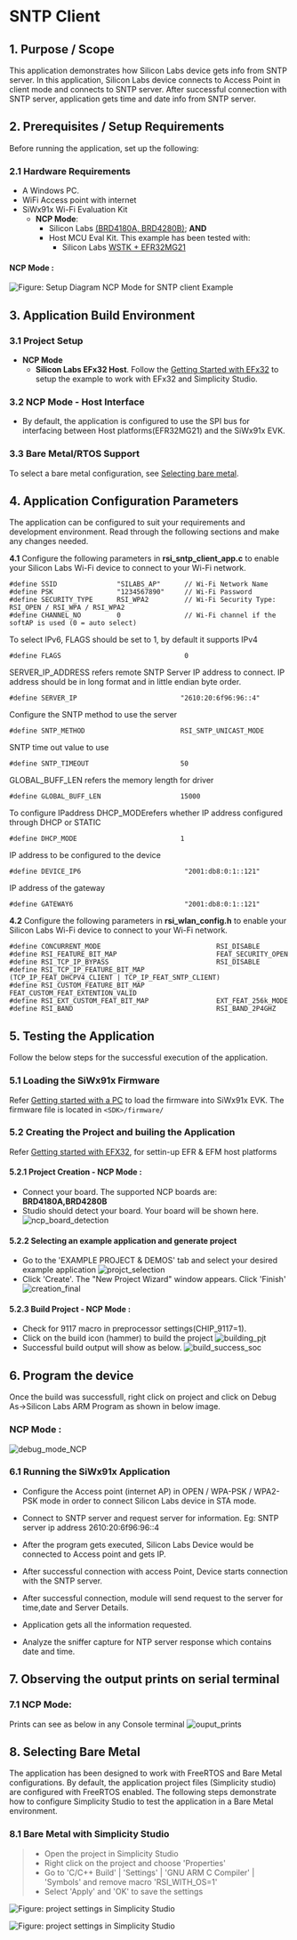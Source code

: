 # SNTP Client

## 1. Purpose / Scope

This application demonstrates how Silicon Labs device gets info from SNTP server. In this application, Silicon Labs device connects to Access Point in client mode and connects to SNTP server. After successful connection with SNTP server, application gets time and date info from SNTP server.

## 2. Prerequisites / Setup Requirements

Before running the application, set up the following:

### 2.1 Hardware Requirements

- A Windows PC.
- WiFi Access point with internet
- SiWx91x Wi-Fi Evaluation Kit
  - **NCP Mode**:
      - Silicon Labs [(BRD4180A, BRD4280B)](https://www.silabs.com/); **AND**
      - Host MCU Eval Kit. This example has been tested with:
        - Silicon Labs [WSTK + EFR32MG21](https://www.silabs.com/development-tools/wireless/efr32xg21-bluetooth-starter-kit)

#### NCP Mode :  

![Figure: Setup Diagram NCP Mode for SNTP client Example](resources/readme/sntpclientncp.png)

## 3. Application Build Environment

### 3.1 Project Setup

- **NCP Mode**
  - **Silicon Labs EFx32 Host**. Follow the [Getting Started with EFx32](https://docs.silabs.com/rs9116-wiseconnect/latest/wifibt-wc-getting-started-with-efx32/) to setup the example to work with EFx32 and Simplicity Studio.

### 3.2 NCP Mode - Host Interface 

* By default, the application is configured to use the SPI bus for interfacing between Host platforms(EFR32MG21) and the SiWx91x EVK.

### 3.3 Bare Metal/RTOS Support
To select a bare metal configuration, see [Selecting bare metal](#selecting-bare-metal).

## 4. Application Configuration Parameters

The application can be configured to suit your requirements and development environment. Read through the following sections and make any changes needed.

**4.1** Configure the following parameters in **rsi_sntp_client_app.c** to enable your Silicon Labs Wi-Fi device to connect to your Wi-Fi network.
  
```                                     
#define SSID               "SILABS_AP"      // Wi-Fi Network Name
#define PSK                "1234567890"     // Wi-Fi Password
#define SECURITY_TYPE      RSI_WPA2         // Wi-Fi Security Type: RSI_OPEN / RSI_WPA / RSI_WPA2
#define CHANNEL_NO         0                // Wi-Fi channel if the softAP is used (0 = auto select)
```

To select IPv6, FLAGS should be set to 1, by default it supports IPv4

```
#define FLAGS                               0
```

SERVER_IP_ADDRESS refers remote SNTP Server IP address to connect.
IP address should be in long format and in little endian byte order.

```
#define SERVER_IP                          "2610:20:6f96:96::4"
```

Configure the SNTP method to use the server

```
#define SNTP_METHOD                        RSI_SNTP_UNICAST_MODE
```

SNTP time out value to use

```
#define SNTP_TIMEOUT                       50
```

GLOBAL_BUFF_LEN refers the memory length for driver

```
#define GLOBAL_BUFF_LEN                    15000
```

To configure IPaddress
DHCP_MODErefers whether IP address configured through DHCP or STATIC

```
#define DHCP_MODE                          1
```

IP address to be configured to the device 

```
#define DEVICE_IP6                          "2001:db8:0:1::121"
```

IP address of the gateway 

```
#define GATEWAY6                            "2001:db8:0:1::121"
```

**4.2** Configure the following parameters in **rsi_wlan_config.h** to enable your Silicon Labs Wi-Fi device to connect to your Wi-Fi network.

```
#define CONCURRENT_MODE                             RSI_DISABLE
#define RSI_FEATURE_BIT_MAP                         FEAT_SECURITY_OPEN
#define RSI_TCP_IP_BYPASS                           RSI_DISABLE
#define RSI_TCP_IP_FEATURE_BIT_MAP                  (TCP_IP_FEAT_DHCPV4_CLIENT | TCP_IP_FEAT_SNTP_CLIENT)
#define RSI_CUSTOM_FEATURE_BIT_MAP                  FEAT_CUSTOM_FEAT_EXTENTION_VALID
#define RSI_EXT_CUSTOM_FEAT_BIT_MAP                 EXT_FEAT_256k_MODE 
#define RSI_BAND                                    RSI_BAND_2P4GHZ                  
```

## 5. Testing the Application

Follow the below steps for the successful execution of the application.

### 5.1 Loading the SiWx91x Firmware

Refer [Getting started with a PC](https://docs.silabs.com/rs9116/latest/wiseconnect-getting-started) to load the firmware into SiWx91x EVK. The firmware file is located in `<SDK>/firmware/`

### 5.2 Creating the Project and builing the Application
  
Refer [Getting started with EFX32](https://docs.silabs.com/rs9116-wiseconnect/latest/wifibt-wc-getting-started-with-efx32/), for settin-up EFR & EFM host platforms

#### 5.2.1 Project Creation - NCP Mode : 

- Connect your board. The supported NCP boards are: **BRD4180A,BRD4280B**
- Studio should detect your board. Your board will be shown here.
![ncp_board_detection](resources/readme/ncpboarddetection112.png)

#### 5.2.2 Selecting an example application and generate project

- Go to the 'EXAMPLE PROJECT & DEMOS' tab and select your desired example application
![projct_selection](resources/readme/projctselection113.png)
- Click 'Create'. The "New Project Wizard" window appears. Click 'Finish'
![creation_final](resources/readme/creationfinal114.png)

#### 5.2.3 Build Project - NCP Mode :

- Check for 9117 macro in preprocessor settings(CHIP_9117=1).
- Click on the build icon (hammer) to build the project
![building_pjt](resources/readme/buildingpjt115.png)
- Successful build output will show as below.
![build_success_soc](resources/readme/buildsuccesssoc116.png)

## 6. Program the device

Once the build was successfull, right click on project and click on Debug As->Silicon Labs ARM Program as shown in below image.
### NCP Mode : 
![debug_mode_NCP](resources/readme/debugmodencp120.png)

### 6.1 Running the SiWx91x Application

- Configure the Access point (internet AP) in OPEN / WPA-PSK / WPA2-PSK mode in order to connect Silicon Labs device in STA mode.

- Connect to SNTP server and request server for information.
  Eg: SNTP server ip address 2610:20:6f96:96::4
  
- After the program gets executed, Silicon Labs Device would be connected to Access point and gets IP.

- After successful connection with access Point, Device starts connection with the SNTP server.

- After successful connection, module will send request to the server for time,date and Server Details.

- Application gets  all the information requested.

- Analyze the sniffer capture for NTP server response which contains date and time.

## 7. Observing the output prints on serial terminal

### 7.1 NCP Mode:
Prints can see as below in any Console terminal
![ouput_prints](resources/readme/ouputprints119.png)

## 8. Selecting Bare Metal
The application has been designed to work with FreeRTOS and Bare Metal configurations. By default, the application project files (Simplicity studio) are configured with FreeRTOS enabled. The following steps demonstrate how to configure Simplicity Studio to test the application in a Bare Metal environment.

### 8.1 Bare Metal with Simplicity Studio
> - Open the project in Simplicity Studio
> - Right click on the project and choose 'Properties'
> - Go to 'C/C++ Build' | 'Settings' | 'GNU ARM C Compiler' | 'Symbols' and remove macro 'RSI_WITH_OS=1'
> - Select 'Apply' and 'OK' to save the settings

![Figure: project settings in Simplicity Studio](resources/readme/image216b.png) 

![Figure: project settings in Simplicity Studio](resources/readme/image216c.png)
